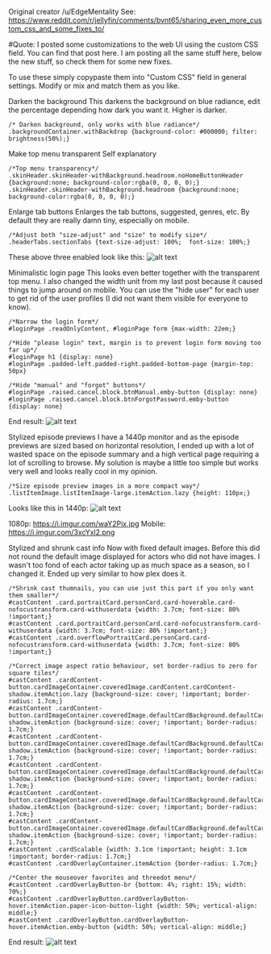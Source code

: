 Original creator /u/EdgeMentality 
See:
https://www.reddit.com/r/jellyfin/comments/bvnt65/sharing_even_more_custom_css_and_some_fixes_to/

#Quote:
I posted some customizations to the web UI using the custom CSS field. You can find that post here.
I am posting all the same stuff here, below the new stuff, so check them for some new fixes.

To use these simply copypaste them into "Custom CSS" field in general settings. Modify or mix and match them as you like.

Darken the background
This darkens the background on blue radiance, edit the percentage depending how dark you want it. Higher is darker.

```
/* Darken background, only works with blue radiance*/
.backgroundContainer.withBackdrop {background-color: #000000; filter: brightness(50%);}
```

Make top menu transparent
Self explanatory

```
/*Top menu transparency*/
.skinHeader.skinHeader-withBackground.headroom.noHomeButtonHeader {background:none; background-color:rgba(0, 0, 0, 0);}
.skinHeader.skinHeader-withBackground.headroom {background:none; background-color:rgba(0, 0, 0, 0);}
```

Enlarge tab buttons
Enlarges the tab buttons, suggested, genres, etc. By default they are really damn tiny, especially on mobile.

```
/*Adjust both "size-adjust" and "size" to modify size*/
.headerTabs.sectionTabs {text-size-adjust: 100%;  font-size: 100%;}
```

These above three enabled look like this: 
![alt text](https://i.imgur.com/L7kG3No.jpg)

Minimalistic login page
This looks even better together with the transparent top menu. I also changed the width unit from my last post because it caused things to jump around on mobile. You can use the "hide user" for each user to get rid of the user profiles (I did not want them visible for everyone to know).

```
/*Narrow the login form*/
#loginPage .readOnlyContent, #loginPage form {max-width: 22em;}

/*Hide "please login" text, margin is to prevent login form moving too far up*/
#loginPage h1 {display: none}
#loginPage .padded-left.padded-right.padded-bottom-page {margin-top: 50px}

/*Hide "manual" and "forgot" buttons*/
#loginPage .raised.cancel.block.btnManual.emby-button {display: none}
#loginPage .raised.cancel.block.btnForgotPassword.emby-button {display: none}
```

End result:
![alt text](https://i.imgur.com/BrZxJh2.jpg)

Stylized episode previews
I have a 1440p monitor and as the episode previews are sized based on horizontal resolution, I ended up with a lot of wasted space on the episode summary and a high vertical page requiring a lot of scrolling to browse. My solution is maybe a little too simple but works very well and looks really cool in my opinion.

```
/*Size episode preview images in a more compact way*/
.listItemImage.listItemImage-large.itemAction.lazy {height: 110px;}
```

Looks like this in 1440p: ![alt text](https://i.imgur.com/tJNzOv3.jpg)

1080p: https://i.imgur.com/waY2Pix.jpg
Mobile: https://i.imgur.com/3xcYxl2.png

Stylized and shrunk cast info
Now with fixed default images. Before this did not round the default image displayed for actors who did not have images. I wasn't too fond of each actor taking up as much space as a season, so I changed it. Ended up very similar to how plex does it.

```
/*Shrink cast thumnails, you can use just this part if you only want them smaller*/
#castContent .card.portraitCard.personCard.card-hoverable.card-nofocustransform.card-withuserdata {width: 3.7cm; font-size: 80% !important;}
#castContent .card.portraitCard.personCard.card-nofocustransform.card-withuserdata {width: 3.7cm; font-size: 80% !important;}
#castContent .card.overflowPortraitCard.personCard.card-nofocustransform.card-withuserdata {width: 3.7cm; font-size: 80% !important;}

/*Correct image aspect ratio behaviour, set border-radius to zero for square tiles*/
#castContent .cardContent-button.cardImageContainer.coveredImage.cardContent.cardContent-shadow.itemAction.lazy {background-size: cover; !important; border-radius: 1.7cm;}
#castContent .cardContent-button.cardImageContainer.coveredImage.defaultCardBackground.defaultCardBackground1.cardContent.cardContent-shadow.itemAction {background-size: cover; !important; border-radius: 1.7cm;}
#castContent .cardContent-button.cardImageContainer.coveredImage.defaultCardBackground.defaultCardBackground2.cardContent.cardContent-shadow.itemAction {background-size: cover; !important; border-radius: 1.7cm;}
#castContent .cardContent-button.cardImageContainer.coveredImage.defaultCardBackground.defaultCardBackground3.cardContent.cardContent-shadow.itemAction {background-size: cover; !important; border-radius: 1.7cm;}
#castContent .cardContent-button.cardImageContainer.coveredImage.defaultCardBackground.defaultCardBackground4.cardContent.cardContent-shadow.itemAction {background-size: cover; !important; border-radius: 1.7cm;}
#castContent .cardContent-button.cardImageContainer.coveredImage.defaultCardBackground.defaultCardBackground5.cardContent.cardContent-shadow.itemAction {background-size: cover; !important; border-radius: 1.7cm;}
#castContent .cardScalable {width: 3.1cm !important; height: 3.1cm !important; border-radius: 1.7cm;}
#castContent .cardOverlayContainer.itemAction {border-radius: 1.7cm;}

/*Center the mouseover favorites and threedot menu*/
#castContent .cardOverlayButton-br {bottom: 4%; right: 15%; width: 70%;}
#castContent .cardOverlayButton.cardOverlayButton-hover.itemAction.paper-icon-button-light {width: 50%; vertical-align: middle;}
#castContent .cardOverlayButton.cardOverlayButton-hover.itemAction.emby-button {width: 50%; vertical-align: middle;}
```
End result: ![alt text](https://i.imgur.com/DXlt1I2.jpg)
